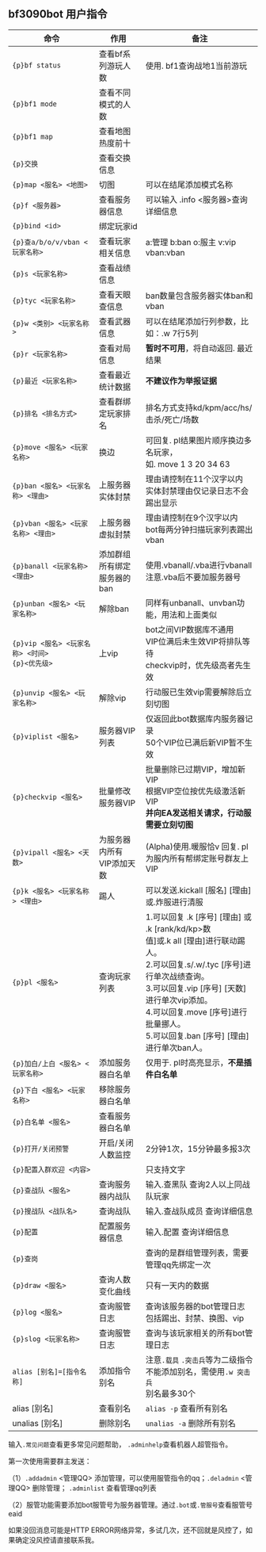 ## bf3090bot 用户指令

| 命令                                                       | 作用                                                                         | 备注                                                      |
| --------------------------------------------------------- | -------------------------------------------------------- | ---------------------------------------------------------- |
| `{p}bf status`               | 查看bf系列游玩人数                                                                                | 使用. bf1查询战地1当前游玩                                                    |
| `{p}bf1 mode`                 | 查看不同模式的人数                                                                           |                                                                              |
| `{p}bf1 map`                  | 查看地图热度前十                                                                             |                                                                              |
| `{p}交换`     | 查看交换信息                                                                                               |                                                  |
| `{p}map <服名> <地图>`     | 切图                                                                                              | 可以在结尾添加模式名称                                                 |
| `{p}f <服务器>`                  | 查看服务器信息                                | 可以输入 .info <服务器>查询详细信息                                                                           |
| `{p}bind <id>`               | 绑定玩家id                               |                                                    |
| `{p}查a/b/o/v/vban <玩家名称>`               | 查看玩家相关信息                               | a:管理 b:ban o:服主 v:vip vban:vban                                                    |
| `{p}s <玩家名称>`               | 查看战绩信息                               |                                                  |
| `{p}tyc <玩家名称>`               | 查看天眼查信息                               | ban数量包含服务器实体ban和vban           |
| `{p}w <类别> <玩家名称>` | 查看武器信息 | 可以在结尾添加行列参数，比如：.w 7行5列 |
| `{p}r <玩家名称>` | 查看对局信息 | **暂时不可用**，将自动返回. 最近 结果 |
| `{p}最近 <玩家名称>` | 查看最近<br/>统计数据 | **不建议作为举报证据** |
| `{p}排名 <排名方式>` | 查看群绑定玩家排名 | 排名方式支持kd/kpm/acc/hs/击杀/死亡/场数 |
| `{p}move <服名> <玩家名称>` | 换边  | 可回复. pl结果图片顺序换边多名玩家，<br/>如. move 1 3 20 34 63 |
| `{p}ban <服名> <玩家名称> <理由>`  | 上服务器实体封禁 |  理由请控制在11个汉字以内<br/>实体封禁理由仅记录日志不会踢出显示 |
| `{p}vban <服名> <玩家名称> <理由>`  | 上服务器虚拟封禁 |  理由请控制在9个汉字以内<br/>bot每两分钟扫描玩家列表踢出vban  |
| `{p}banall <玩家名称> <理由>`  | 添加群组所有绑定<br/>服务器的ban | 使用.vbanall/.vba进行vbanall<br/>注意.vba后不要加服务器号  |
| `{p}unban <服名> <玩家名称>`| 解除ban  | 同样有unbanall、unvban功能，用法和上面类似 |
| `{p}vip <服名> <玩家名称> <时间>`<br/>`{p}<优先级>` | 上vip | bot之间VIP数据库不通用<br/>VIP位满后未生效VIP将排队等待<br/>checkvip时，优先级高者先生效 |
| `{p}unvip <服名> <玩家名称>`| 解除vip | 行动服已生效vip需要解除后立刻切图 |
| `{p}viplist <服名>` | 服务器VIP列表 | 仅返回此bot数据库内服务器记录<br/>50个VIP位已满后新VIP暂不生效 |
| `{p}checkvip <服名>` | 批量修改<br/>服务器VIP | 批量删除已过期VIP，增加新VIP<br/>根据VIP空位按优先级激活新VIP<br/>**并向EA发送相关请求，行动服需要立刻切图** |
| `{p}vipall <服名> <天数>` | 为服务器内所有<br/>VIP添加天数 | (Alpha)使用.暖服恰v 回复. pl<br/>为服内所有帮绑定账号群友上VIP|
| `{p}k <服名> <玩家名称> <理由>`| 踢人 | 可以发送.kickall [服名] [理由]或.炸服进行清服 |
| `{p}pl <服名>`| 查询玩家列表                                               | 1.可以回复 .k [序号] [理由] 或 .k [rank/kd/kp>数<br />值]或.k all [理由]进行联动踢人。<br />2.可以回复.s/.w/.tyc [序号]进行单次战绩查询。 <br />3.可以回复.vip [序号] [天数]进行单次vip添加。<br />4.可以回复.move [序号]进行批量挪人。 <br />5.可以回复.ban [序号] [理由]进行单次ban人。|
| `{p}加白/上白 <服名> <玩家名称>` | 添加服务器白名单 | 仅用于. pl时高亮显示，**不是插件白名单** |
| `{p}下白 <服名> <玩家名称>` | 移除服务器白名单 | |
| `{p}白名单 <服名>` | 查看服务器白名单 | |
| `{p}打开/关闭预警`              | 开启/关闭人数监控                       | 2分钟1次，15分钟最多报3次                                                   |
| `{p}配置入群欢迎 <内容>`              |                        | 只支持文字                                                   |
| `{p}查战队 <服名>`              | 查询服务器内战队                    | 输入.查黑队 查询2人以上同战队玩家                                                   |
| `{p}搜战队 <战队名>`              | 查询战队                    | 输入.查战队成员 查询详细信息                                                   |
| `{p}配置`              | 配置服务器信息                    | 输入.配置 查询详细信息                                                   |
| `{p}查岗`              |                     |  查询的是群组管理列表，需要管理qq先绑定一次                                                  |
| `{p}draw <服名>` | 查询人数变化曲线 | 只有一天内的数据 |
| `{p}log <服名>`              | 查询服管日志 | 查询该服务器的bot管理日志<br/>包括踢出、封禁、换图、vip|
| `{p}slog <玩家名称>` | 查询服管日志 | 查询与该玩家相关的所有bot管理日志 |
| `alias [别名]=[指令名称]` | 添加指令别名 | 注意`.载具` `.突击兵`等为二级指令<br/>不能添加别名，需使用`.w 突击兵`<br/>别名最多30个 |
| alias [别名]| 查看别名| `alias -p` 查看所有别名 | 
| unalias [别名]| 删除别名| `unalias -a` 删除所有别名 |

输入`.常见问题`查看更多常见问题帮助， `.adminhelp`查看机器人超管指令。

第一次使用需要群主发送：

（1）`.addadmin` <管理QQ> 添加管理，可以使用服管指令的qq；`.deladmin` <管理QQ> 删除管理； `.adminlist` 查看管理qq列表

（2）服管功能需要添加bot服管号为服务器管理。通过`.bot`或`.管服号`查看服管号eaid

如果没回消息可能是HTTP ERROR网络异常，多试几次，还不回就是风控了，如果确定没风控请直接联系我。